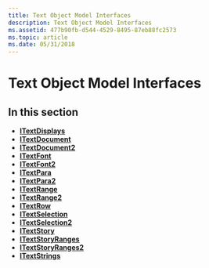 ```yaml
---
title: Text Object Model Interfaces
description: Text Object Model Interfaces
ms.assetid: 477b90fb-d544-4529-8495-87eb88fc2573
ms.topic: article
ms.date: 05/31/2018
---
```


# Text Object Model Interfaces

## In this section

-   [**ITextDisplays**](/windows/win32/api/tom/nn-tom-itextdisplays)
-   [**ITextDocument**](/windows/desktop/api/Tom/nn-tom-itextdocument)
-   [**ITextDocument2**](/windows/desktop/api/Tom/nn-tom-itextdocument2)
-   [**ITextFont**](/windows/desktop/api/Tom/nn-tom-itextfont)
-   [**ITextFont2**](/windows/desktop/api/Tom/nn-tom-itextfont2)
-   [**ITextPara**](/windows/desktop/api/Tom/nn-tom-itextpara)
-   [**ITextPara2**](/windows/desktop/api/Tom/nn-tom-itextpara2)
-   [**ITextRange**](/windows/desktop/api/Tom/nn-tom-itextrange)
-   [**ITextRange2**](/windows/desktop/api/Tom/nn-tom-itextrange2)
-   [**ITextRow**](/windows/desktop/api/Tom/nn-tom-itextrow)
-   [**ITextSelection**](/windows/desktop/api/Tom/nn-tom-itextselection)
-   [**ITextSelection2**](/windows/win32/api/tom/nn-tom-itextselection2)
-   [**ITextStory**](/windows/desktop/api/tom/nn-tom-itextstory)
-   [**ITextStoryRanges**](/windows/desktop/api/Tom/nn-tom-itextstoryranges)
-   [**ITextStoryRanges2**](/windows/desktop/api/Tom/nn-tom-itextstoryranges2)
-   [**ITextStrings**](/windows/desktop/api/Tom/nn-tom-itextstrings)

 

 
